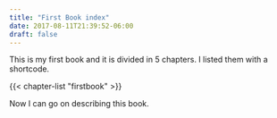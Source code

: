 ```yaml
---
title: "First Book index"
date: 2017-08-11T21:39:52-06:00
draft: false
---
```

This is my first book and it is divided in 5 chapters. I listed them with a shortcode.

{{< chapter-list "firstbook" >}}

Now I can go on describing this book.
